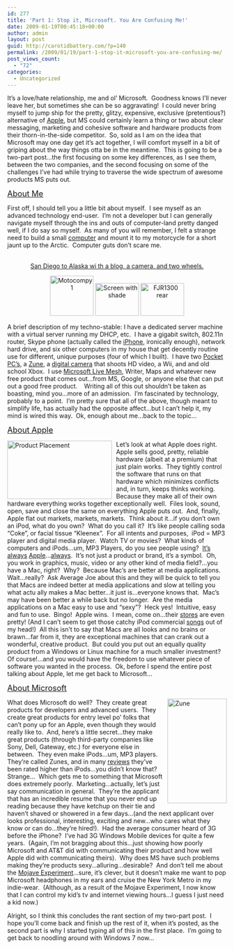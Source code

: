 ```yaml
---
id: 277
title: 'Part 1: Stop it, Microsoft. You Are Confusing Me!'
date: 2009-01-19T00:45:18+00:00
author: admin
layout: post
guid: http://carotidbattery.com/?p=140
permalink: /2009/01/19/part-1-stop-it-microsoft-you-are-confusing-me/
post_views_count:
  - "72"
categories:
  - Uncategorized
---
```

 <p>It’s a love/hate relationship, me and ol’ Microsoft.  Goodness knows I’ll never leave her, but sometimes she can be so aggravating!  I could never bring myself to jump ship for the pretty, glitzy, expensive, exclusive (pretentious?) alternative of <a target="\_blank" href="http://www.theonion.com/content/video/apple\_introduces\_revolutionary">Apple</a>, but MS could certainly learn a thing or two about clear messaging, marketing and cohesive software and hardware products from their thorn-in-the-side competitor.  So, sold as I am on the idea that Microsoft may one day get it’s act together, I will comfort myself in a bit of griping about the way things otta be in the meantime.  This is going to be a two-part post…the first focusing on some key differences, as I see them, between the two companies, and the second focusing on some of the challenges I’ve had while trying to traverse the wide spectrum of awesome products MS puts out.</p> <p><u><font size="4">About Me</font></u></p> <p>First off, I should tell you a little bit about myself.  I see myself as an advanced technology end-user.  I’m not a developer but I can generally navigate myself through the ins and outs of computer-land pretty danged well, if I do say so myself.  As many of you will remember, I felt a strange need to build a small <a target="\_blank" href="http://www.carotidbattery.com/archive/2006/06/22/equipment--the-goods-and-the-bads.aspx">computer</a> and mount it to my motorcycle for a short jaunt up to the Arctic.  Computer guts don’t scare me.</p> <p align="center"><br /> <a href="http://on10.net/blogs/tina/3919/">San Diego to Alaska wi th a blog, a camera, and two wheels.</a></p> <p align="center"><a title="Photo Sharing" href="http://www.flickr.com/photos/64293054@N00/172487267/"><img alt="Motocompy 1" width="100" height="92" src="http://static.flickr.com/65/172487267\_1e3932b19e\_t.jpg" /></a> <a title="Photo Sharing" href="http://www.flickr.com/photos/64293054@N00/172487269/"><img alt="Screen with shade" width="100" height="75" src="http://static.flickr.com/77/172487269\_9fc5b50b60\_t.jpg" /></a> <a title="Photo Sharing" href="http://www.flickr.com/photos/64293054@N00/172487265/"><img alt="FJR1300 rear" width="100" height="75" src="http://static.flickr.com/69/172487265\_9b5e9c8fb5\_t.jpg" /></a> </p> <p align="left">A brief description of my techno-stable: I have a dedicated server machine with a virtual server running my DHCP, etc.  I have a gigabit switch, 802.11n router, Skype phone (actually called the <a target="\_blank" href="http://www.linksysbycisco.com/US/en/support/CIT300">iPhone</a>, ironically enough), network hard drive, and six other computers in my house that get decently routine use for different, unique purposes (four of which I built).  I have two <a target="\_blank" href="http://blog.wired.com/gadgets/2008/11/att-fuze-is-one.html">Pocket PC’s</a>, a <a target="\_blank" href="http://www.zune.net/en-US/mp3players/default.htm">Zune</a>, a <a target="\_blank" href="http://www.usa.canon.com/consumer/controller?act=ModelInfoAct&fcategoryid=144&modelid=14903">digital camera</a> that shoots HD video, a Wii, and and old school Xbox.  I use <a target="\_blank" href="http://www.mesh.com">Microsoft Live Mesh</a>, Writer, Maps and whatever new free product that comes out…from MS, Google, or anyone else that can put out a good free product.    Writing all of this out shouldn’t be taken as boasting, mind you…more of an admission.  I’m fascinated by technology, probably to a point.  I’m pretty sure that all of the above, though meant to simplify life, has actually had the opposite affect…but I can’t help it, my mind is wired this way.  Ok, enough about me…back to the topic…</p> <p><u><font size="4">About Apple</font></u></p> <a title="Product Placement by carotidbattery, on Flickr" href="http://www.flickr.com/photos/carotidbattery/3208519019/"><img style="MARGIN: 0px 10px 0px 0px; DISPLAY: inline" alt="Product Placement" align="left" width="240" height="134" src="http://farm4.static.flickr.com/3424/3208519019\_070cb2d020\_m.jpg" /></a> <p>Let’s look at what Apple does right.  Apple sells good, pretty, reliable hardware (albeit at a premium) that just plain works.  They tightly control the software that runs on that hardware which minimizes conflicts and, in turn, keeps thinks working.  Because they make all of their own hardware everything works together exceptionally well.  Files look, sound, open, save and close the same on everything Apple puts out.  And, finally, Apple flat out markets, markets, markets.  Think about it…if you don’t own an iPod, what do you own?  What do you call it?  It’s like people calling soda “Coke”, or facial tissue “Kleenex”.  For all intents and purposes,  iPod = MP3 player and digital media player.  Watch TV or movies?  What kinds of computers and iPods…um, MP3 Players, do you see people using?  <a target="\_blank" href="http://www.tuaw.com/2006/04/17/washington-post-on-apple-and-product-placement/">It’s</a> <a target="\_blank" href="http://www.applematters.com/article/apples-product-placement/">always</a> <a target="\_blank" href="http://www.edibleapple.com/the-significance-of-apples-product-placement/">Apple</a>…<a target="\_blank" href="http://www.washingtonpost.com/wp-dyn/content/article/2006/04/14/AR2006041401670.html">always</a>.  It’s not just a product or brand, it’s a symbol.  Oh, you work in graphics, music, video or any other kind of media field?…you have a Mac, right?  Why?  Because Mac’s are better at media applications.  Wait…really?  Ask Average Joe about this and they will be quick to tell you that Macs are indeed better at media applications and slow at telling you what actu ally makes a Mac better…it just is…everyone knows that.  Mac&#8217;s may have been better a while back but no longer.  Are the media applications on a Mac easy to use and “sexy”?  Heck yes!  Intuitive, easy and fun to use.  Bingo!  Apple wins.  I mean, come on…their <a target="\_blank" href="http://www.flickr.com/photos/neps/sets/72057594138660723/">stores</a> are even pretty! (And I can’t seem to get those catchy iPod commercial <a target="\_blank" href="http://www.apple.com/itunes/ads/">songs</a> out of my head!)  All this isn’t to say that Macs are all looks and no brains or brawn…far from it, they are exceptional machines that can crank out a wonderful, creative product.  But could you put out an equally quality product from a Windows or Linux machine for a much smaller investment?  Of course!…and you would have the freedom to use whatever piece of software you wanted in the process.  Ok, before I spend the entire post talking about Apple, let me get back to Microsoft…</p> <p><u><font size="4">About Microsoft</font></u></p> <p><a title="Zune by carotidbattery, on Flickr" href="http://www.flickr.com/photos/carotidbattery/3209409192/"><img style="MARGIN: 0px 0px 0px 10px; DISPLAY: inline" alt="Zune" align="right" width="136" height="240" src="http://farm4.static.flickr.com/3351/3209409192\_2a6630e906\_m.jpg" /></a>What does Microsoft do well?  They create great products for developers and advanced users.  They create great products for entry level po’ folks that can’t pony up for an Apple, even though they would really like to.  And, here’s a little secret…they make great products (through third-party companies like Sony, Dell, Gateway, etc.) for everyone else in between.  They even make iPods…um, MP3 players.  They’re called Zunes, and in many <a target="\_blank" href="http://gizmodo.com/gadgets/frankenreview/first-6-takes-on-zune-80-verdict-better-than-ipod-classic-321510.php">reviews</a> they’ve been rated higher than iPods…you didn’t know that?  Strange…  Which gets me to something that Microsoft does extremely poorly.  Marketing…actually, let’s just say communication in general.  They’re the applicant that has an incredible resume that you never end up reading because they have ketchup on their tie and haven’t shaved or showered in a few days…(and the next applicant over looks professional, interesting, exciting and new…who cares what they know or can do…they’re hired!).  Had the average consumer heard of 3G before the iPhone?  I’ve had 3G Windows Mobile devices for quite a few years.  (Again, I’m not bragging about this…just showing how poorly Microsoft and AT&T did with communicating their product and how well Apple did with communicating theirs).  Why does MS have such problems making they’re products sexy…alluring…desirable?  And don’t tell me about the <a target="\_blank" href="http://www.mojaveexperiment.com/?fbid=0q\_Cu75wwqS">Mojave Experiment</a>…sure, it’s clever, but it doesn’t make me want to pop Microsoft headphones in my ears and cruise the New York Metro in my indie-wear.  (Although, as a result of the Mojave Experiment, I now know that I can control my kid’s tv and internet viewing hours…I guess I just need a kid now.)</p> <p>Alright, so I think this concludes the rant section of my two-part post.  I hope you’ll come back and finish up the rest of it, when it’s posted, as the second part is why I started typing all of this in the first place.  I&#8217;m going to get back to noodling around with Windows 7 now&#8230;</p>